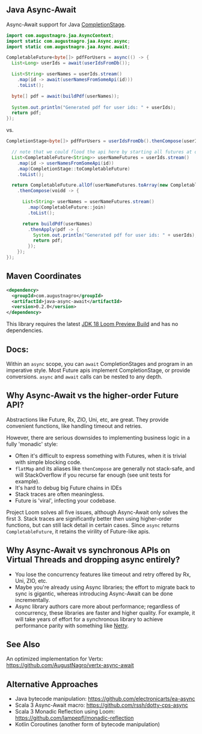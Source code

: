 ## Java Async-Await

Async-Await support for Java [CompletionStage](https://download.java.net/java/early_access/loom/docs/api/java.base/java/util/concurrent/CompletionStage.html).

```java
import com.augustnagro.jaa.AsyncContext;
import static com.augustnagro.jaa.Async.async;
import static com.augustnagro.jaa.Async.await;

CompletableFuture<byte[]> pdfForUsers = async(() -> {
  List<Long> userIds = await(userIdsFromDb());

  List<String> userNames = userIds.stream()
    .map(id -> await(userNamesFromSomeApi(id)))
    .toList();

  byte[] pdf = await(buildPdf(userNames));
  
  System.out.println("Generated pdf for user ids: " + userIds);
  return pdf;
});
```

vs.

```java
CompletionStage<byte[]> pdfForUsers = userIdsFromDb().thenCompose(userIds -> {

  // note that we could flood the api here by starting all futures at once!
  List<CompletableFuture<String>> userNameFutures = userIds.stream()
    .map(id -> userNamesFromSomeApi(id))
    .map(CompletionStage::toCompletableFuture)
    .toList();

  return CompletableFuture.allOf(userNameFutures.toArray(new CompletableFuture[0]))
    .thenCompose(voidd -> {

      List<String> userNames = userNameFutures.stream()
        .map(CompletableFuture::join)
        .toList();

      return buildPdf(userNames)
        .thenApply(pdf -> {
          System.out.println("Generated pdf for user ids: " + userIds);
          return pdf;
        });
    });
});
```

## Maven Coordinates

```xml
<dependency>
  <groupId>com.augustnagro</groupId>
  <artifactId>java-async-await</artifactId>
  <version>0.2.0</version>
</dependency>
```

This library requires the latest [JDK 18 Loom Preview Build](http://jdk.java.net/loom/) and has no dependencies.

## Docs:

Within an `async` scope, you can `await` CompletionStages and program in an imperative style. Most Future apis implement CompletionStage, or provide conversions. `async` and `await` calls can be nested to any depth.

## Why Async-Await vs the higher-order Future API?

Abstractions like Future, Rx, ZIO, Uni, etc, are great. They provide convenient functions, like handling timeout and retries.

However, there are serious downsides to implementing business logic in a fully 'monadic' style:

* Often it's difficult to express something with Futures, when it is trivial with simple blocking code. 
* `flatMap` and its aliases like `thenCompose` are generally not stack-safe, and will StackOverflow if you recurse far enough (see unit tests for example).
* It's hard to debug big Future chains in IDEs
* Stack traces are often meaningless.
* Future is 'viral', infecting your codebase.

Project Loom solves all five issues, although Async-Await only solves the first 3. Stack traces are significantly better then using higher-order functions, but can still lack detail in certain cases. Since `async` returns `CompletableFuture`, it retains the virility of Future-like apis.

## Why Async-Await vs synchronous APIs on Virtual Threads and dropping async entirely?

* You lose the concurrency features like timeout and retry offered by Rx, Uni, ZIO, etc.
* Maybe you're already using Async libraries; the effort to migrate back to sync is gigantic, whereas introducing Async-Await can be done incrementally.
* Async library authors care more about performance; regardless of concurrency, these libraries are faster and higher quality. For example, it will take years of effort for a synchronous library to achieve performance parity with something like [Netty](https://github.com/netty/netty).

## See Also
An optimized implementation for Vertx: https://github.com/AugustNagro/vertx-async-await

## Alternative Approaches

* Java bytecode manipulation: https://github.com/electronicarts/ea-async
* Scala 3 Async-Await macro: https://github.com/rssh/dotty-cps-async
* Scala 3 Monadic Reflection using Loom: https://github.com/lampepfl/monadic-reflection
* Kotlin Coroutines (another form of bytecode manipulation)
